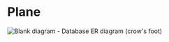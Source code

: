# Plane

![Blank diagram - Database ER diagram (crow's foot)](https://user-images.githubusercontent.com/56921671/233951442-0184a62d-7738-46af-9b7b-ca5b66256710.png)
